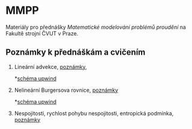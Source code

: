 # MMPP

Materiály pro přednášky *Matematické modelování problémů proudění* na
Fakultě strojní ČVUT v Praze.


## Poznámky k přednáškám a cvičením
1. Lineární advekce, [poznámky](lessons/01_linearni_advekce.ipynb),

	*[schéma upwind](src/linadv_upwind.cpp)

2. Nelineární Burgersova rovnice, [poznámky](lessons/02_burgersova_rovnice.ipynb)
	
	*[schéma upwind](src/burgers_upwind.cpp)

3. Nespojitosti, rychlost pohybu nespojitosti, entropická podmínka, [poznámky](lessons/03_nespojitosti.ipynb)
